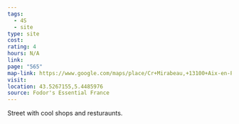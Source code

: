 ```yaml
---
tags:
  - 4S
  - site
type: site
cost: 
rating: 4
hours: N/A
link: 
page: "565"
map-link: https://www.google.com/maps/place/Cr+Mirabeau,+13100+Aix-en-Provence,+France/@43.5264266,5.4472137,19z/data=!4m6!3m5!1s0x12c98d97d11a67cb:0x39efbc9209cf7a83!8m2!3d43.5267188!4d5.4486065!16zL20vMDZ0dDl6?entry=ttu&g_ep=EgoyMDI0MTAwNy4xIKXMDSoASAFQAw%3D%3D
visit: 
location: 43.5267155,5.4485976
source: Fodor's Essential France
---
```

Street with cool shops and resturaunts.